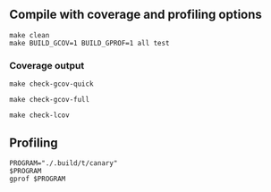 ## Compile with coverage and profiling options

```shell
make clean
make BUILD_GCOV=1 BUILD_GPROF=1 all test
```

### Coverage output

```shell
make check-gcov-quick

make check-gcov-full

make check-lcov
```

## Profiling

```shell
PROGRAM="./.build/t/canary"
$PROGRAM
gprof $PROGRAM
```
